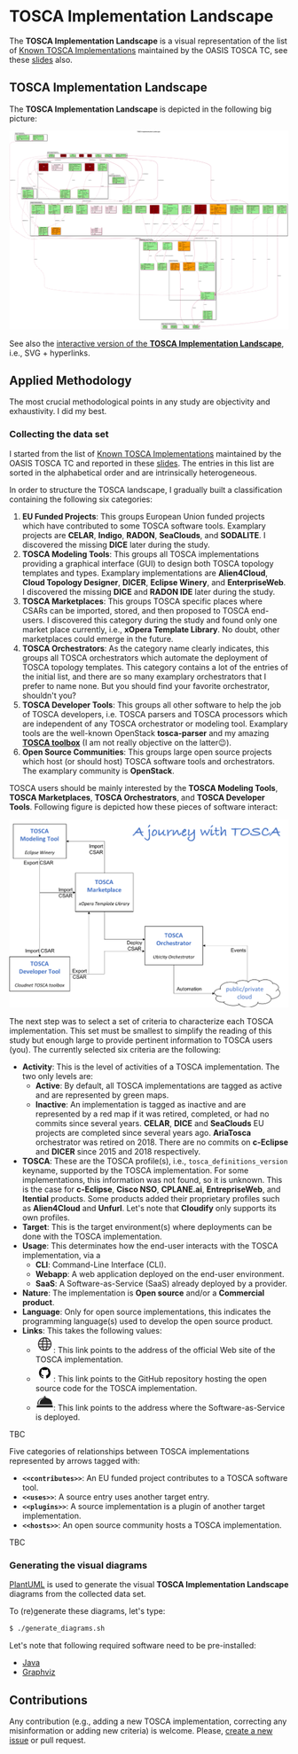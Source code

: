 # TOSCA Implementation Landscape

The **TOSCA Implementation Landscape** is a visual representation of the list of [Known TOSCA Implementations](https://github.com/oasis-open/tosca-community-contributions/wiki/Known-TOSCA-Implementations) maintained by the OASIS TOSCA TC, see these [slides](https://www.oasis-open.org/committees/download.php/67709/TOSCA%20Webinar-2020-09-09.pdf) also.

## TOSCA Implementation Landscape

The **TOSCA Implementation Landscape** is depicted in the following big picture:

![TOSCA Implementation Landscape](https://raw.githubusercontent.com/philippemerle/tosca-implementation-landscape/main/TOSCA-Implementation-Landscape.png)

See also the [interactive version of the **TOSCA Implementation Landscape**](https://raw.githubusercontent.com/philippemerle/tosca-implementation-landscape/main/TOSCA-Implementation-Landscape.svg), i.e., SVG + hyperlinks.

## Applied Methodology

The most crucial methodological points in any study are objectivity and exhaustivity. I did my best. 

### Collecting the data set

I started from the list of [Known TOSCA Implementations](https://github.com/oasis-open/tosca-community-contributions/wiki/Known-TOSCA-Implementations) maintained by the OASIS TOSCA TC and reported in these [slides](https://www.oasis-open.org/committees/download.php/67709/TOSCA%20Webinar-2020-09-09.pdf). The entries in this list are sorted in the alphabetical order and are intrinsically heterogeneous.

In order to structure the TOSCA landscape, I gradually built a classification containing the following six categories:
1. **EU Funded Projects**: This groups European Union funded projects which have contributed to some TOSCA software tools. Examplary projects are **CELAR**, **Indigo**, **RADON**, **SeaClouds**, and **SODALITE**. I discovered the missing **DICE** later during the study.   
2. **TOSCA Modeling Tools**: This groups all TOSCA implementations providing a graphical interface (GUI) to design both TOSCA topology templates and types. Examplary implementations are **Alien4Cloud**, **Cloud Topology Designer**, **DICER**, **Eclipse Winery**, and **EnterpriseWeb**. I discovered the missing **DICE** and **RADON IDE** later during the study.
3. **TOSCA Marketplaces**: This groups TOSCA specific places where CSARs can be imported, stored, and then proposed to TOSCA end-users. I discovered this category during the study and found only one market place currently, i.e., **xOpera Template Library**. No doubt, other marketplaces could emerge in the future.
4. **TOSCA Orchestrators**: As the category name clearly indicates, this groups all TOSCA orchestrators which automate the deployment of TOSCA topology templates.  This category contains a lot of the entries of the initial list, and there are so many examplary orchestrators that I prefer to name none. But you should find your favorite orchestrator, shouldn't you?
5. **TOSCA Developer Tools**: This groups all other software to help the job of TOSCA developers, i.e. TOSCA parsers and TOSCA processors which are independent of any TOSCA orchestrator or modeling tool. Examplary tools are the well-known OpenStack **tosca-parser** and my amazing [**TOSCA toolbox**](https://github.com/Orange-OpenSource/Cloudnet-TOSCA-toolbox) (I am not really objective on the latter:wink:).
6. **Open Source Communities**: This groups large open source projects which host (or should host) TOSCA software tools and orchestrators. The examplary community is **OpenStack**.

TOSCA users should be mainly interested by the **TOSCA Modeling Tools**, **TOSCA Marketplaces**, **TOSCA Orchestrators**, and **TOSCA Developer Tools**. Following figure is depicted how these pieces of software interact:

![A journey with TOSCA](A%20journey%20with%20TOSCA.png)

The next step was to select a set of criteria to characterize each TOSCA implementation. This set must be smallest to simplify the reading of this study but enough large to provide pertinent information to TOSCA users (you). The currently selected six criteria are the following:
* **Activity**: This is the level of activities of a TOSCA implementation.  The two only levels are:
  * **Active**: By default, all TOSCA implementations are tagged as active and are represented by green maps. 
  * **Inactive**: An implementation is tagged as inactive and are represented by a red map if it was retired, completed, or had no commits since several years. **CELAR**, **DICE** and **SeaClouds** EU projects are completed since several years ago. **AriaTosca** orchestrator was retired on 2018. There are no commits on **c-Eclipse** and **DICER** since 2015 and 2018 respectively.
* **TOSCA**: These are the TOSCA profile(s), i.e., `tosca_definitions_version` keyname, supported by the TOSCA implementation. For some implementations, this information was not found, so it is unknown. This is the case for **c-Eclipse**, **Cisco NSO**, **CPLANE.ai**, **EntrepriseWeb**, and **Itential** products. Some products added their proprietary profiles such as **Alien4Cloud** and **Unfurl**. Let's note that **Cloudify** only supports its own profiles.
* **Target**: This is the target environment(s) where deployments can be done with the TOSCA implementation.
* **Usage**: This determinates how the end-user interacts with the TOSCA implementation, via a
  * **CLI**: Command-Line Interface (CLI).
  * **Webapp**: A web application deployed on the end-user environment.
  * **SaaS**: A Software-as-Service (SaaS) already deployed by a provider.
* **Nature**: The implementation is **Open source** and/or a **Commercial product**.
* **Language**: Only for open source implementations, this indicates the programming language(s) used to develop the open source product.
* **Links**: This takes the following values:
  * **![Website](icons/Website.png)**: This link points to the address of the official Web site of the TOSCA implementation.
  * **![GitHub](icons/GitHub.png)**: This link points to the GitHub repository hosting the open source code for the TOSCA implementation.
  * **![SaaS](icons/SaaS.png)**: This link points to the address where the Software-as-Service is deployed.


TBC

Five categories of relationships between TOSCA implementations represented by arrows tagged with:
* **`<<contributes>>`**: An EU funded project contributes to a TOSCA software tool.
* **`<<uses>>`**: A source entry uses another target entry.
* **`<<plugins>>`**: A source implementation is a plugin of another target implementation.
* **`<<hosts>>`**: An open source community hosts a TOSCA implementation.

TBC
 
### Generating the visual diagrams

[PlantUML](https://plantuml.com) is used to generate the visual **TOSCA Implementation Landscape** diagrams from the collected data set.

To (re)generate these diagrams, let's type:
```sh
$ ./generate_diagrams.sh
```

Let's note that following required software need to be pre-installed:
* [Java](https://www.java.com)
* [Graphviz](https://graphviz.org/)

## Contributions

Any contribution (e.g., adding a new TOSCA implementation, correcting any misinformation or adding new criteria) is welcome. Please, [create a new issue](https://github.com/philippemerle/tosca-implementation-landscape/issues/new) or pull request.
